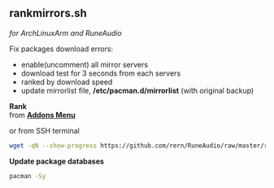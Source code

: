 rankmirrors.sh
---
_for ArchLinuxArm and RuneAudio_  
  
Fix packages download errors:  
- enable(uncomment) all mirror servers
- download test for 3 seconds from each servers
- ranked by download speed  
- update mirrorlist file, **/etc/pacman.d/mirrorlist** (with original backup)

**Rank**  
from [**Addons Menu**](https://github.com/rern/RuneAudio_Addons)  

or from SSH terminal
```sh
wget -qN --show-progress https://github.com/rern/RuneAudio/raw/master/rankmirrors/rankmirrors.sh -P /usr/local/bin; chmod +x /usr/local/bin/rankmirrors.sh; rankmirrors.sh
```

**Update package databases**
```sh
pacman -Sy
```
